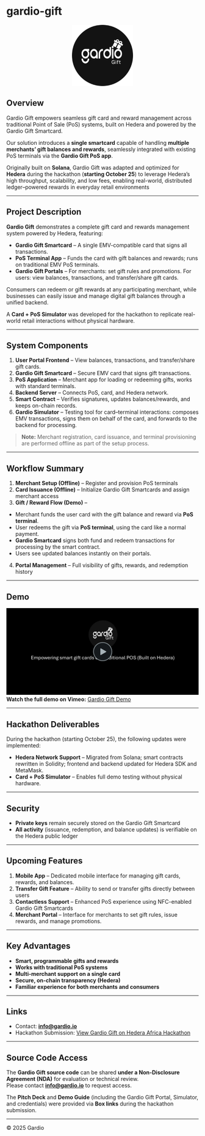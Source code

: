 # gardio-gift

<p align="center">
  <img src="./logo.png" alt="gardio-gift" width="160" />
</p>

## Overview

Gardio Gift empowers seamless gift card and reward management across traditional Point of Sale (PoS) systems, built on Hedera and powered by the Gardio Gift Smartcard.

Our solution introduces a **single smartcard** capable of handling **multiple merchants’ gift balances and rewards**, seamlessly integrated with existing PoS terminals via the **Gardio Gift PoS app**.

Originally built on **Solana**, Gardio Gift was adapted and optimized for **Hedera** during the hackathon (**starting October 25**) to leverage Hedera’s high throughput, scalability, and low fees, enabling real-world, distributed ledger–powered rewards in everyday retail environments

---

## Project Description

**Gardio Gift** demonstrates a complete gift card and rewards management system powered by Hedera, featuring:  

- **Gardio Gift Smartcard** – A single EMV-compatible card that signs all transactions.  
- **PoS Terminal App** – Funds the card with gift balances and rewards; runs on traditional EMV PoS terminals.  
- **Gardio Gift Portals** – For merchants: set gift rules and promotions. For users: view balances, transactions, and transfer/share gift cards.  

Consumers can redeem or gift rewards at any participating merchant, while businesses can easily issue and manage digital gift balances through a unified backend.  

A **Card + PoS Simulator** was developed for the hackathon to replicate real-world retail interactions without physical hardware.


---

## System Components

1. **User Portal Frontend** – View balances, transactions, and transfer/share gift cards.  
2. **Gardio Gift Smartcard** – Secure EMV card that signs gift transactions.  
3. **PoS Application** – Merchant app for loading or redeeming gifts, works with standard terminals.  
4. **Backend Server** – Connects PoS, card, and Hedera network.  
5. **Smart Contract** – Verifies signatures, updates balances/rewards, and keeps on-chain records.  
6. **Gardio Simulator** – Testing tool for card–terminal interactions: composes EMV transactions, signs them on behalf of the card, and forwards to the backend for processing.

> **Note:** Merchant registration, card issuance, and terminal provisioning are performed offline as part of the setup process.

---

## Workflow Summary

1. **Merchant Setup (Offline)** – Register and provision PoS terminals  
2. **Card Issuance (Offline)** – Initialize Gardio Gift Smartcards and assign merchant access  
3. **Gift / Reward Flow (Demo)** –  
  - Merchant funds the user card with the gift balance and reward via **PoS terminal**.  
  - User redeems the gift via **PoS terminal**, using the card like a normal payment.  
  - **Gardio Smartcard** signs both fund and redeem transactions for processing by the smart contract.  
  - Users see updated balances instantly on their portals. 
4. **Portal Management** – Full visibility of gifts, rewards, and redemption history  
---

## Demo
[![Gardio Gift Demo](./preview.png)](https://vimeo.com/1132512934)  
**Watch the full demo on Vimeo:** [Gardio Gift Demo](https://vimeo.com/1132512934)

---
## Hackathon Deliverables

During the hackathon (starting October 25), the following updates were implemented:

- **Hedera Network Support** – Migrated from Solana; smart contracts rewritten in Solidity; frontend and backend updated for Hedera SDK and MetaMask.  
- **Card + PoS Simulator** – Enables full demo testing without physical hardware.

---

## Security

- **Private keys** remain securely stored on the Gardio Gift Smartcard  
- **All activity** (issuance, redemption, and balance updates) is verifiable on the Hedera public ledger  

---

## Upcoming Features

1. **Mobile App** – Dedicated mobile interface for managing gift cards, rewards, and balances.  
2. **Transfer Gift Feature** – Ability to send or transfer gifts directly between users  
3. **Contactless Support** – Enhanced PoS experience using NFC-enabled Gardio Gift Smartcards  
4. **Merchant Portal** – Interface for merchants to set gift rules, issue rewards, and manage promotions. 

---

## Key Advantages

- **Smart, programmable gifts and rewards**  
- **Works with traditional PoS systems**  
- **Multi-merchant support on a single card**  
- **Secure, on-chain transparency (Hedera)**  
- **Familiar experience for both merchants and consumers**  

---

## Links

- Contact: **info@gardio.io**  
- Hackathon Submission: [View Gardio Gift on Hedera Africa Hackathon](https://dorahacks.io/buidl/35655)

---

## Source Code Access

The **Gardio Gift source code** can be shared **under a Non-Disclosure Agreement (NDA)** for evaluation or technical review.  
Please contact **info@gardio.io** to request access.  

The **Pitch Deck** and **Demo Guide** (including the Gardio Gift Portal, Simulator, and credentials) were provided via **Box links** during the hackathon submission.

---

© 2025 Gardio
